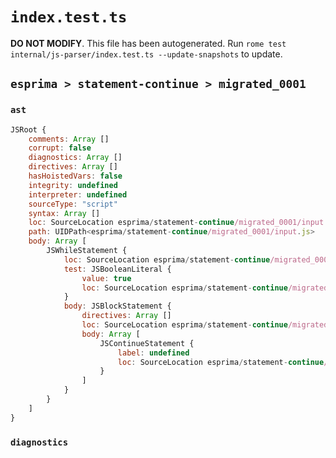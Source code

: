 # `index.test.ts`

**DO NOT MODIFY**. This file has been autogenerated. Run `rome test internal/js-parser/index.test.ts --update-snapshots` to update.

## `esprima > statement-continue > migrated_0001`

### `ast`

```javascript
JSRoot {
	comments: Array []
	corrupt: false
	diagnostics: Array []
	directives: Array []
	hasHoistedVars: false
	integrity: undefined
	interpreter: undefined
	sourceType: "script"
	syntax: Array []
	loc: SourceLocation esprima/statement-continue/migrated_0001/input.js 1:0-2:0
	path: UIDPath<esprima/statement-continue/migrated_0001/input.js>
	body: Array [
		JSWhileStatement {
			loc: SourceLocation esprima/statement-continue/migrated_0001/input.js 1:0-1:25
			test: JSBooleanLiteral {
				value: true
				loc: SourceLocation esprima/statement-continue/migrated_0001/input.js 1:7-1:11
			}
			body: JSBlockStatement {
				directives: Array []
				loc: SourceLocation esprima/statement-continue/migrated_0001/input.js 1:13-1:25
				body: Array [
					JSContinueStatement {
						label: undefined
						loc: SourceLocation esprima/statement-continue/migrated_0001/input.js 1:15-1:23
					}
				]
			}
		}
	]
}
```

### `diagnostics`

```

```
